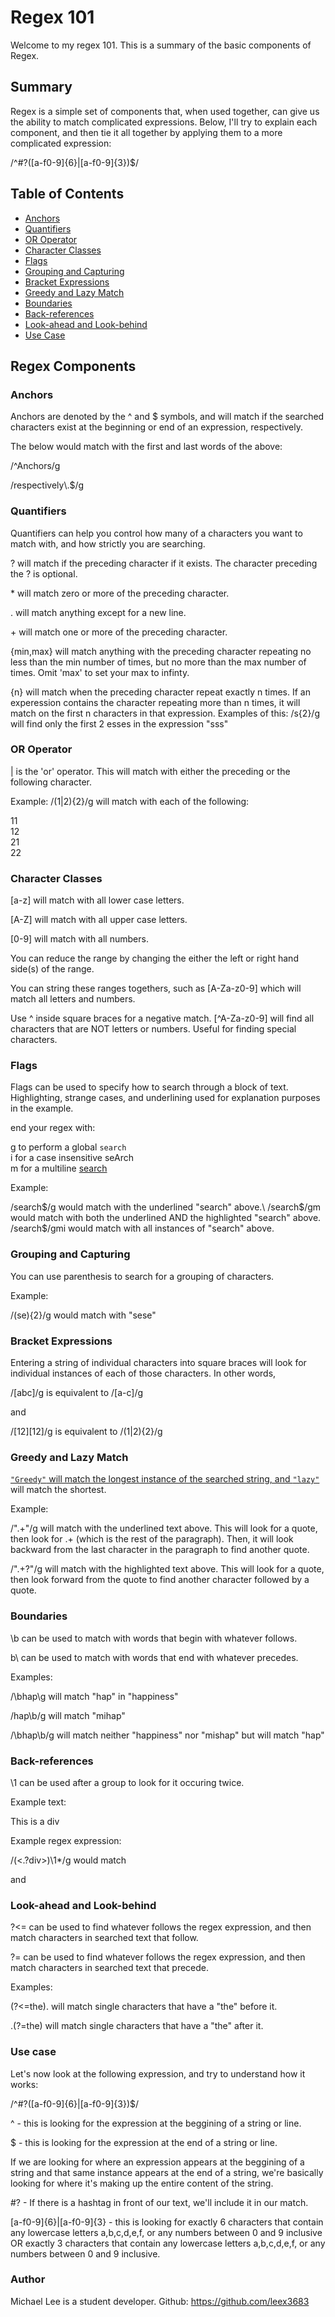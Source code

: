# Regex 101

Welcome to my regex 101. This is a summary of the basic components of Regex.

## Summary

Regex is a simple set of components that, when used together, can give us the ability to match complicated expressions.  Below, I'll try to explain each component, and then tie it all together by applying them to a more complicated expression:

 /^#?([a-f0-9]{6}|[a-f0-9]{3})$/

## Table of Contents

- [Anchors](#anchors)
- [Quantifiers](#quantifiers)
- [OR Operator](#or-operator)
- [Character Classes](#character-classes)
- [Flags](#flags)
- [Grouping and Capturing](#grouping-and-capturing)
- [Bracket Expressions](#bracket-expressions)
- [Greedy and Lazy Match](#greedy-and-lazy-match)
- [Boundaries](#boundaries)
- [Back-references](#back-references)
- [Look-ahead and Look-behind](#look-ahead-and-look-behind)
- [Use Case](#use-case)

## Regex Components

### Anchors
Anchors are denoted by the ^ and $ symbols, and will match if the searched characters exist at the beginning or end of an expression, respectively.

The below would match with the first and last words of the above:

/^Anchors/g

/respectively\\.$/g

### Quantifiers
Quantifiers can help you control how many of a characters you want to match with, and how strictly you are searching.

?  will match if the preceding character if it exists. The character preceding the ? is optional.

\* will match zero or more of the preceding character.

. will match anything except for a new line.

\+ will match one or more of the preceding character.

{min,max} will match anything with the preceding character repeating no less than the min number of times, but no more than the max number of times. Omit 'max' to set your max to infinty.

{n} will match when the preceding character repeat exactly n times. If an experession contains the character repeating more than n times, it will match on the first n characters in that expression. Examples of this: /s{2}/g  will find only the first 2 esses in the expression "sss"

### OR Operator

| is the 'or' operator.  This will match with either the preceding or the following character.

Example: /(1|2){2}/g  will match with each of the following:

11\
12\
21\
22

### Character Classes
[a-z] will match with all lower case letters.

[A-Z] will match with all upper case letters.

[0-9] will match with all numbers.

You can reduce the range by changing the either the left or right hand side(s) of the range.

You can string these ranges togethers, such as [A-Za-z0-9] which will match all letters and numbers.

Use ^ inside square braces for a negative match. [^A-Za-z0-9] will find all characters that are NOT letters or numbers. Useful for finding special characters.

### Flags

Flags can be used to specify how to search through a block of text. Highlighting, strange cases, and underlining used for explanation purposes in the example.

end your regex with: 

g to perform a global `search`\
i for a case insensitive seArch\
m for a multiline <ins>search</ins>

Example:

/search$/g   would match with the underlined "search" above.\
/search$/gm  would match with both the underlined AND the highlighted "search" above.\
/search$/gmi would match with all instances of "search" above.

### Grouping and Capturing

You can use parenthesis to search for a grouping of characters.

Example:

/(se){2}/g would match with "sese"

### Bracket Expressions

Entering a string of individual characters into square braces will look for individual instances of each of those characters. In other words,

/[abc]/g is equivalent to /[a-c]/g

and

/[12][12]/g is equivalent to /(1|2){2}/g

### Greedy and Lazy Match

<ins>`"Greedy"`</span> will match the longest instance of the searched string, and `"lazy"`</span></ins> will match the shortest. 

Example:

/".+"/g will match with the underlined text above. This will look for a quote, then look for .+ (which is the rest of the paragraph). Then, it will look backward from the last character in the paragraph to find another quote.

/".+?"/g will match with the highlighted text above. This will look for a quote, then look forward from the quote to find another character followed by a quote.

### Boundaries

\b can be used to match with words that begin with whatever follows.

b\ can be used to match with words that end with whatever precedes.

Examples:

/\bhap\g will match "hap" in "happiness"

/hap\b/g will match "mihap"

/\bhap\b/g will match neither "happiness" nor "mishap" but will match "hap"

### Back-references

\1 can be used after a group to look for it occuring twice.

Example text:

<div>This is a div</div>

Example regex expression:

/(<.?div>)\1*/g  would match <div> and </div>

### Look-ahead and Look-behind

?<= can be used to find whatever follows the regex expression, and then match characters in searched text that follow.

?= can be used to find whatever follows the regex expression, and then match characters in searched text that precede.

Examples:

(?<=the). will match single characters that have a "the" before it.

.(?=the) will match single characters that have a "the" after it.

### Use case

Let's now look at the following expression, and try to understand how it works:

 /^#?([a-f0-9]{6}|[a-f0-9]{3})$/

^ - this is looking for the expression at the beggining of a string or line.

$ - this is looking for the expression at the end of a string or line.

If we are looking for where an expression appears at the beggining of a string and that same instance appears at the end of a string, we're basically looking for where it's making up the entire content of the string.

\#? - If there is a hashtag in front of our text, we'll include it in our match.

[a-f0-9]{6}|[a-f0-9]{3}  - this is looking for exactly 6 characters that contain any lowercase letters a,b,c,d,e,f, or any numbers between 0 and 9 inclusive OR exactly 3 characters that contain any lowercase letters a,b,c,d,e,f, or any numbers between 0 and 9 inclusive.

### Author

Michael Lee is a student developer.
Github: https://github.com/leex3683

